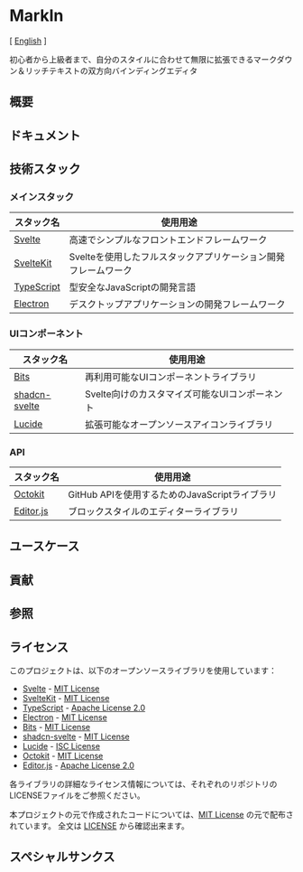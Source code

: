 # MarkIn

[ [English](../README.md) ]

初心者から上級者まで、自分のスタイルに合わせて無限に拡張できるマークダウン＆リッチテキストの双方向バインディングエディタ

## 概要

## ドキュメント

## 技術スタック

### メインスタック

| スタック名 | 使用用途 |
| --- | --- |
| [Svelte](https://svelte.jp/) | 高速でシンプルなフロントエンドフレームワーク |
| [SvelteKit](https://kit.svelte.jp) | Svelteを使用したフルスタックアプリケーション開発フレームワーク |
| [TypeScript](https://typescriptlang.org) | 型安全なJavaScriptの開発言語 |
| [Electron](https://www.electronjs.org/ja/) | デスクトップアプリケーションの開発フレームワーク |

### UIコンポーネント

| スタック名 | 使用用途 |
| --- | --- |
| [Bits](https://bits-ui.com/) | 再利用可能なUIコンポーネントライブラリ |
| [shadcn-svelte](https://shadcn.dev/) | Svelte向けのカスタマイズ可能なUIコンポーネント |
| [Lucide](https://lucide.dev/) | 拡張可能なオープンソースアイコンライブラリ |

### API

| スタック名 | 使用用途 |
| --- | --- |
| [Octokit](https://octokit.github.io/rest.js/) | GitHub APIを使用するためのJavaScriptライブラリ |
| [Editor.js](https://editorjs.io/) | ブロックスタイルのエディターライブラリ |

## ユースケース

## 貢献

## 参照

## ライセンス

このプロジェクトは、以下のオープンソースライブラリを使用しています：

- [Svelte](https://svelte.jp/) - [MIT License](https://opensource.org/licenses/MIT)
- [SvelteKit](https://kit.svelte.jp) - [MIT License](https://opensource.org/licenses/MIT)
- [TypeScript](https://typescriptlang.org) - [Apache License 2.0](http://www.apache.org/licenses/LICENSE-2.0)
- [Electron](https://www.electronjs.org/ja/) - [MIT License](https://opensource.org/licenses/MIT)
- [Bits](https://bits-ui.com/) - [MIT License](https://opensource.org/licenses/MIT)
- [shadcn-svelte](https://shadcn.dev/) - [MIT License](https://opensource.org/licenses/MIT)
- [Lucide](https://lucide.dev/) - [ISC License](https://opensource.org/licenses/ISC)
- [Octokit](https://octokit.github.io/rest.js/) - [MIT License](https://opensource.org/licenses/MIT)
- [Editor.js](https://editorjs.io/) - [Apache License 2.0](http://www.apache.org/licenses/LICENSE-2.0)

各ライブラリの詳細なライセンス情報については、それぞれのリポジトリのLICENSEファイルをご参照ください。

本プロジェクトの元で作成されたコードについては、[MIT License](https://opensource.org/licenses/MIT) の元で配布されています。
全文は [LICENSE](../LICENSE) から確認出来ます。



## スペシャルサンクス